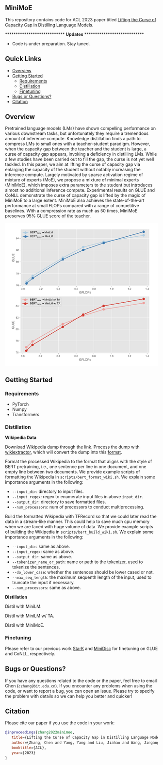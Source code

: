 ## MiniMoE

This repository contains code for ACL 2023 paper titled [Lifting the Curse of Capacity Gap in Distilling Language Models]().

**************************** **Updates** ****************************

<!-- Thanks for your interest in our repo! -->

* Code is under preparation. Stay tuned.

## Quick Links

  - [Overview](#overview)
  - [Getting Started](#getting-started)
    - [Requirements](#requirements)
    - [Distillation](#distillation)
    - [Finetuning](#finetuning)
  - [Bugs or Questions?](#bugs-or-questions)
  - [Citation](#citation)

## Overview

Pretrained language models (LMs) have shown compelling performance on various downstream tasks, but unfortunately they require a tremendous amount of inference compute. Knowledge distillation finds a path to compress LMs to small ones with a teacher-student paradigm. However, when the capacity gap between the teacher and the student is large, a curse of capacity gap appears, invoking a deficiency in distilling LMs. While a few studies have been carried out to fill the gap, the curse is not yet well tackled. In this paper, we aim at lifting the curse of capacity gap via enlarging the capacity of the student without notably increasing the inference compute. Largely motivated by sparse activation regime of mixture of experts (MoE), we propose a mixture of minimal experts (MiniMoE), which imposes extra parameters to the student but introduces almost no additional inference compute. Experimental results on GLUE and CoNLL demonstrate the curse of capacity gap is lifted by the magic of MiniMoE to a large extent. MiniMoE also achieves the state-of-the-art performance at small FLOPs compared with a range of competitive baselines. With a compression rate as much as 50 times, MiniMoE preserves 95% GLUE score of the teacher.

<img src="./assets/minimoe_motivation.png" alt="minimoe" align=center/>

## Getting Started

### Requirements

- PyTorch
- Numpy
- Transformers

### Distillation

**Wikipedia Data**

Download Wikipedia dump through the [link](https://dumps.wikimedia.org/enwiki/latest/enwiki-latest-pages-articles.xml.bz2). Process the dump with [wikiextractor](https://github.com/attardi/wikiextractor), which will convert the dump into this [format](https://github.com/attardi/wikiextractor/wiki/File-Format).

Format the processed Wikipedia to the format that aligns with the style of BERT pretraining, i.e., one sentence per line in one document, and one empty line between two documents. We provide example scripts of formatting the Wikipedia in `scripts/bert_format_wiki.sh`. We explain some importance arguments in the following:
* `--input_dir`: directory to input files.
* `--input_regex`: regex to enumerate input files in above `input_dir`.
* `--output_dir`: directory to save formatted files.
* `--num_processors`: num of precessors to conduct multiprocessing.

Build the formatted Wikipedia with TFRecord so that we could later read the data in a stream-like manner. This could help to save much cpu memory when we are faced with huge volume of data. We provide example scripts of building the Wikipedia in `scripts/bert_build_wiki.sh`. We explain some importance arguments in the following:
* `--input_dir`: same as above.
* `--input_regex`: same as above.
* `--output_dir`: same as above.
* `--tokenizer_name_or_path`: name or path to the tokenizer, used to tokenize the sentences.
* `--do_lower_case`: whether the sentences should be lower cased or not.
* `--max_seq_length`: the maximum sequenth length of the input, used to truncate the input if necessary.
* `--num_processors`: same as above.

**Distillation**

Distil with MiniLM.

Distil with MiniLM w/ TA.

Distil with MiniMoE.

### Finetuning

Please refer to our previous work [StarK](https://github.com/GeneZC/StarK/blob/main/run_finetuning.py) and [MiniDisc](https://github.com/GeneZC/MiniDisc/blob/main/run_distillation_ner.py) for finetuning on GLUE and CoNLL, respectively.

## Bugs or Questions?

If you have any questions related to the code or the paper, feel free to email Chen (`czhang@bit.edu.cn`). If you encounter any problems when using the code, or want to report a bug, you can open an issue. Please try to specify the problem with details so we can help you better and quicker!

## Citation

Please cite our paper if you use the code in your work:

```bibtex
@inproceedings{zhang2022minimoe,
   title={Lifting the Curse of Capacity Gap in Distilling Language Models},
   author={Zhang, Chen and Yang, Yang and Liu, Jiahao and Wang, Jingang and Xian, Yunsen and Wang, Benyou and Song, Dawei},
   booktitle={ACL},
   year={2023}
}
```

